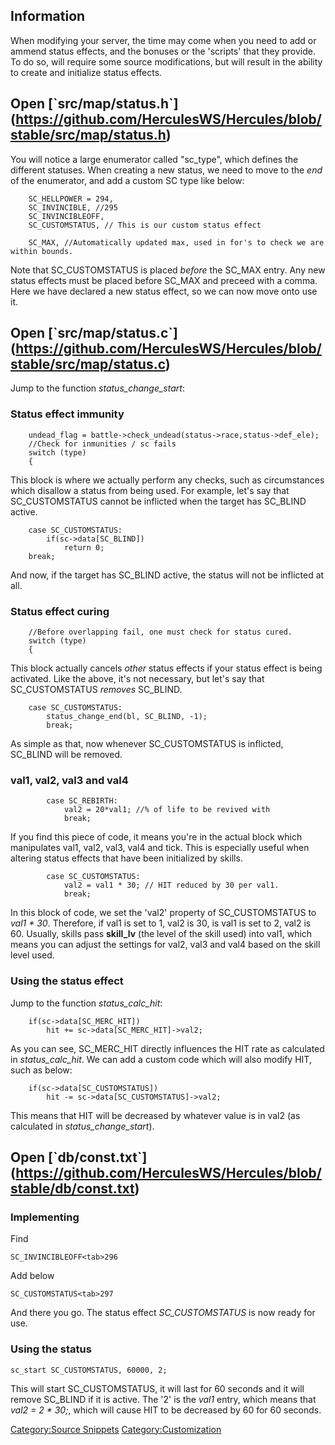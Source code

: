 ## Information

When modifying your server, the time may come when you need to add or ammend status effects, and the bonuses or the
'scripts' that they provide. To do so, will require some source modifications, but will result in the ability to create
and initialize status effects.

## Open \[\`src/map/status.h\`\](https://github.com/HerculesWS/Hercules/blob/stable/src/map/status.h)

You will notice a large enumerator called "sc_type", which defines the different statuses. When creating a new status,
we need to move to the *end* of the enumerator, and add a custom SC type like below:

    	SC_HELLPOWER = 294,
    	SC_INVINCIBLE, //295
    	SC_INVINCIBLEOFF,
    	SC_CUSTOMSTATUS, // This is our custom status effect

    	SC_MAX, //Automatically updated max, used in for's to check we are within bounds.

Note that SC_CUSTOMSTATUS is placed *before* the SC_MAX entry. Any new status effects must be placed before SC_MAX and
preceed with a comma. Here we have declared a new status effect, so we can now move onto use it.

## Open \[\`src/map/status.c\`\](https://github.com/HerculesWS/Hercules/blob/stable/src/map/status.c)

Jump to the function *status_change_start*:

### Status effect immunity

    	undead_flag = battle->check_undead(status->race,status->def_ele);
    	//Check for inmunities / sc fails
    	switch (type)
    	{

This block is where we actually perform any checks, such as circumstances which disallow a status from being used. For
example, let's say that SC_CUSTOMSTATUS cannot be inflicted when the target has SC_BLIND active.

    	case SC_CUSTOMSTATUS:
    		if(sc->data[SC_BLIND])
    			return 0;
    	break;

And now, if the target has SC_BLIND active, the status will not be inflicted at all.

### Status effect curing

    	//Before overlapping fail, one must check for status cured.
    	switch (type)
    	{

This block actually cancels *other* status effects if your status effect is being activated. Like the above, it's not
necessary, but let's say that SC_CUSTOMSTATUS *removes* SC_BLIND.

    	case SC_CUSTOMSTATUS:
    		status_change_end(bl, SC_BLIND, -1);
    		break;

As simple as that, now whenever SC_CUSTOMSTATUS is inflicted, SC_BLIND will be removed.

### val1, val2, val3 and val4

    		case SC_REBIRTH:
    			val2 = 20*val1; //% of life to be revived with
    			break;

If you find this piece of code, it means you're in the actual block which manipulates val1, val2, val3, val4 and tick.
This is especially useful when altering status effects that have been initialized by skills.

    		case SC_CUSTOMSTATUS:
    			val2 = val1 * 30; // HIT reduced by 30 per val1.
    			break;

In this block of code, we set the 'val2' property of SC_CUSTOMSTATUS to *val1 \* 30*. Therefore, if val1 is set to 1,
val2 is 30, is val1 is set to 2, val2 is 60. Usually, skills pass **skill_lv** (the level of the skill used) into val1,
which means you can adjust the settings for val2, val3 and val4 based on the skill level used.

### Using the status effect

Jump to the function *status_calc_hit*:

    	if(sc->data[SC_MERC_HIT])
    		hit += sc->data[SC_MERC_HIT]->val2;

As you can see, SC_MERC_HIT directly influences the HIT rate as calculated in *status_calc_hit*. We can add a custom
code which will also modify HIT, such as below:

    	if(sc->data[SC_CUSTOMSTATUS])
    		hit -= sc->data[SC_CUSTOMSTATUS]->val2;

This means that HIT will be decreased by whatever value is in val2 (as calculated in *status_change_start*).

## Open \[\`db/const.txt\`\](https://github.com/HerculesWS/Hercules/blob/stable/db/const.txt)

### Implementing

Find

    SC_INVINCIBLEOFF<tab>296

Add below

    SC_CUSTOMSTATUS<tab>297

And there you go. The status effect *SC_CUSTOMSTATUS* is now ready for use.

### Using the status

    sc_start SC_CUSTOMSTATUS, 60000, 2;

This will start SC_CUSTOMSTATUS, it will last for 60 seconds and it will remove SC_BLIND if it is active. The '2' is the
*val1* entry, which means that *val2 = 2 \* 30;*, which will cause HIT to be decreased by 60 for 60 seconds.

[Category:Source Snippets](Category:Source_Snippets "wikilink")
[Category:Customization](Category:Customization "wikilink")
